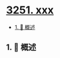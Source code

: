 # [3251. xxx](https://github.com/Tdahuyou/TNotes.leetcode/tree/main/notes/3251.%20xxx)

<!-- region:toc -->

- [1. 📝 概述](#1--概述)

<!-- endregion:toc -->

## 1. 📝 概述

